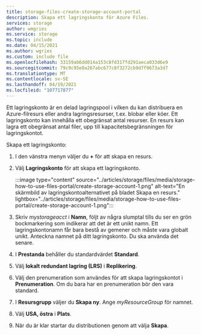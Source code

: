 ```yaml
---
title: storage-files-create-storage-account-portal
description: Skapa ett lagringskonto för Azure Files.
services: storage
author: wmgries
ms.service: storage
ms.topic: include
ms.date: 04/15/2021
ms.author: wgries
ms.custom: include file
ms.openlocfilehash: 33159ab6dd014a153c8fd317fd291aeca033d6e9
ms.sourcegitcommit: 79c9c95e8a267abc677c8f3272cb9d7f9673a3d7
ms.translationtype: MT
ms.contentlocale: sv-SE
ms.lasthandoff: 04/19/2021
ms.locfileid: "107717877"
---
```

Ett lagringskonto är en delad lagringspool i vilken du kan distribuera en Azure-filresurs eller andra lagringsresurser, t.ex. blobar eller köer. Ett lagringskonto kan innehålla ett obegränsat antal resurser. En resurs kan lagra ett obegränsat antal filer, upp till kapacitetsbegränsningen för lagringskontot.

Skapa ett lagringskonto:

1. I den vänstra menyn väljer du **+** för att skapa en resurs.
1. Välj **Lagringskonto** för att skapa ett lagringskonto.

    :::image type="content" source="../articles/storage/files/media/storage-how-to-use-files-portal/create-storage-account-1.png" alt-text="En skärmbild av lagringskontoalternativet på bladet Skapa en resurs." lightbox="../articles/storage/files/media/storage-how-to-use-files-portal/create-storage-account-1.png":::

1. Skriv *mystorageacct* i **Namn**, följt av några slumptal tills du ser en grön bockmarkering som indikerar att det är ett unikt namn. Ett lagringskontonamn får bara bestå av gemener och måste vara globalt unikt. Anteckna namnet på ditt lagringskonto. Du ska använda det senare. 
1. I **Prestanda** behåller du standardvärdet **Standard**.
1. Välj **lokalt redundant lagring (LRS)** i **Replikering**.
1. Välj den prenumeration som användes för att skapa lagringskontot i **Prenumeration**. Om du bara har en prenumeration bör den vara standard.
1. I **Resursgrupp** väljer du **Skapa ny**. Ange *myResourceGroup* för namnet.
1. Välj **USA, östra** i **Plats**.
1. När du är klar startar du distributionen genom att välja **Skapa**.